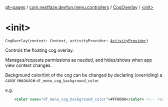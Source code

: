 [gh-pages](../../index.md) / [com.nextfaze.devfun.menu.controllers](../index.md) / [CogOverlay](index.md) / [&lt;init&gt;](.)

# &lt;init&gt;

`CogOverlay(context: Context, activityProvider: `[`ActivityProvider`](../../com.nextfaze.devfun.internal/-activity-provider.md)`)`

Controls the floating cog overlay.

Manages/requests permissions as needed, and hides/shows when app view context changes.

Background color/tint of the cog can be changed by declaring (overriding) a color resource `df_menu_cog_background_color`

e.g.

``` xml
    <color name="df_menu_cog_background_color">#FF0000</color> <!-- red -->
```

